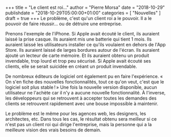 +++
title      = "Le client est roi..."
author     = "Pierre Morsa"
date        = "2018-10-29"
publishdate = "2018-10-29T05:00:00+01:00" 
categories = [ "Nouvelles" ]
draft      = true
+++
Le problème, c'est qu'un client roi a le pouvoir. Il a le pouvoir de faire réussir... ou de détruire une entreprise.

Prenons l'exemple de l'iPhone. Si Apple avait écouté le client, ils auraient laissé la prise casque. Ils auraient mis une batterie qui tient 1 mois. Ils auraient laissé les utilisateurs installer ce qu'ils voulaient en dehors de l'App Store. Ils auraient laissé de larges bordures autour de l'écran. Ils auraient ajouté un lecteur de carte mémoire. Et ils auraient obtenu un produit invendable, trop lourd et trop peu sécurisé. Si Apple avait écouté ses clients, elle se serait suicidée en créant un produit invendable.

De nombreux éditeurs de logiciel ont également pu en faire l'expérience. « On s'en fiche des nouvelles fonctionnalités, tout ce qu'on veut, c'est que le logiciel soit plus stable ! » Une fois la nouvelle version disponible, aucun utilisateur ne l'achète car il n'y a aucune nouvelle fonctionnalité. À l'inverse, les développeurs qui se retrouvent à accepter toutes les demandes des clients se retrouvent rapidement avec une bouse impossible à maintenir.

Le problème est le même pour les agences web, les designers, les architectes, etc. Dans tous les cas, le résultat obtenu sera meilleur si ce n'est pas un client roi qui dirige l'entreprise, mais la personne qui a la meilleure vision des vrais besoins de demain.
